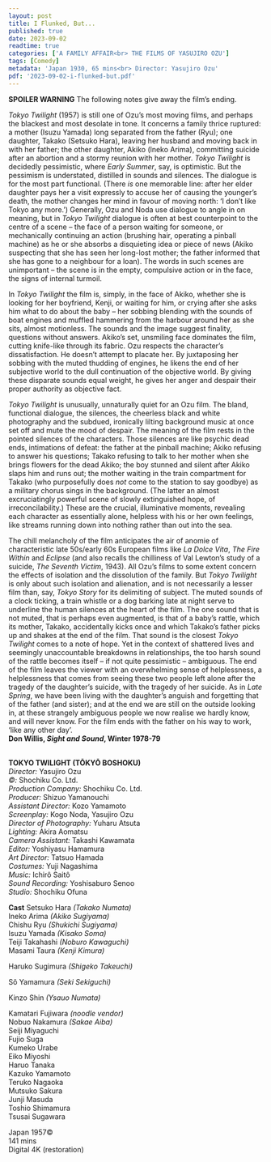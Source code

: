 ```yaml
---
layout: post
title: I Flunked, But...
published: true
date: 2023-09-02
readtime: true
categories: ['A FAMILY AFFAIR<br> THE FILMS OF YASUJIRO OZU']
tags: [Comedy]
metadata: 'Japan 1930, 65 mins<br> Director: Yasujiro Ozu'
pdf: '2023-09-02-i-flunked-but.pdf'
---
```


**SPOILER WARNING** The following notes give away the film’s ending.

_Tokyo Twilight_ (1957) is still one of Ozu’s most moving films, and perhaps the blackest and most desolate in tone. It concerns a family thrice ruptured: a mother (Isuzu Yamada) long separated from the father (Ryu); one daughter, Takako (Setsuko Hara), leaving her husband and moving back in with her father; the other daughter, Akiko (lneko Arima), committing suicide after an abortion and a stormy reunion with her mother. _Tokyo Twilight_ is decidedly pessimistic, where _Early Summer_, say, is optimistic. But the pessimism is understated, distilled in sounds and silences. The dialogue is for the most part functional. (There _is_ one memorable line: after her elder daughter pays her a visit expressly to accuse her of causing the younger’s death, the mother changes her mind in favour of moving north: ‘I don’t like Tokyo any more.’) Generally, Ozu and Noda use dialogue to angle in on meaning, but in _Tokyo Twilight_ dialogue is often at best counterpoint to the centre of a scene – the face of a person waiting for someone, or mechanically continuing an action (brushing hair, operating a pinball machine) as he or she absorbs a disquieting idea or piece of news (Akiko suspecting that she has seen her long-lost mother; the father informed that she has gone to a neighbour for a loan). The words in such scenes are unimportant – the scene is in the empty, compulsive action or in the face, the signs of internal turmoil.

In _Tokyo Twilight_ the film is, simply, in the face of Akiko, whether she is looking for her boyfriend, Kenji, or waiting for him, or crying after she asks him what to do about the baby ­– her sobbing blending with the sounds of boat engines and muffled hammering from the harbour around her as she sits, almost motionless. The sounds and the image suggest finality, questions without answers. Akiko’s set, unsmiling face dominates the film, cutting knife-like through its fabric. Ozu respects the character’s dissatisfaction. He doesn’t attempt to placate her. By juxtaposing her sobbing with the muted thudding of engines, he likens the end of her subjective world to the dull continuation of the objective world. By giving these disparate sounds equal weight, he gives her anger and despair their proper authority as objective fact.

_Tokyo Twilight_ is unusually, unnaturally quiet for an Ozu film. The bland, functional dialogue, the silences, the cheerless black and white photography and the subdued, ironically lilting background music at once set off and mute the mood of despair. The meaning of the film rests in the pointed silences of the characters. Those silences are like psychic dead ends, intimations of defeat: the father at the pinball machine; Akiko refusing to answer his questions; Takako refusing to talk to her mother when she brings flowers for the dead Akiko; the boy stunned and silent after Akiko slaps him and runs out; the mother waiting in the train compartment for Takako (who purposefully does _not_ come to the station to say goodbye) as a military chorus sings in the background. (The latter an almost excruciatingly powerful scene of slowly extinguished hope, of irreconcilability.) These are the crucial, illuminative moments, revealing each character as essentially alone, helpless with his or her own feelings, like streams running down into nothing rather than out into the sea.

The chill melancholy of the film anticipates the air of anomie of characteristic late 50s/early 60s European films like _La Dolce Vita_, _The Fire Within_ and _Eclipse_ (and also recalls the chilliness of Val Lewton’s study of a suicide, _The Seventh Victim_, 1943). All Ozu’s films to some extent concern the effects of isolation and the dissolution of the family. But _Tokyo Twilight_ is only about such isolation and alienation, and is not necessarily a lesser film than, say, _Tokyo Story_ for its delimiting of subject. The muted sounds of a clock ticking, a train whistle or a dog barking late at night serve to underline the human silences at the heart of the film. The one sound that is not muted, that is perhaps even augmented, is that of a baby’s rattle, which its mother, Takako, accidentally kicks once and which Takako’s father picks up and shakes at the end of the film. That sound is the closest _Tokyo Twilight_ comes to a note of hope. Yet in the context of shattered lives and seemingly unaccountable breakdowns in relationships, the too harsh sound of the rattle becomes itself – if not quite pessimistic – ambiguous. The end of the film leaves the viewer with an overwhelming sense of helplessness, a helplessness that comes from seeing these two people left alone after the tragedy of the daughter’s suicide, with the tragedy of her suicide. As in _Late Spring_, we have been living with the daughter’s anguish and forgetting that of the father (and sister); and at the end we are still on the outside looking in, at these strangely ambiguous people we now realise we hardly know, and will never know. For the film ends with the father on his way to work, ‘like any other day’.  
**Don Willis, _Sight and Sound_,  Winter 1978-79**  
<br>

**TOKYO TWILIGHT (TŌKYŌ BOSHOKU)**  
_Director:_ Yasujiro Ozu  
_©:_ Shochiku Co. Ltd.  
_Production Company:_ Shochiku Co. Ltd.  
_Producer:_ Shizuo Yamanouchi  
_Assistant Director:_ Kozo Yamamoto  
_Screenplay:_ Kogo Noda, Yasujiro Ozu  
_Director of Photography:_ Yuharu Atsuta  
_Lighting:_ Akira Aomatsu  
_Camera Assistant:_ Takashi Kawamata  
_Editor:_ Yoshiyasu Hamamura  
_Art Director:_ Tatsuo Hamada  
_Costumes:_ Yuji Nagashima  
_Music:_ Ichirô Saitô  
_Sound Recording:_ Yoshisaburo Senoo  
_Studio:_ Shochiku Ofuna  

**Cast**
Setsuko Hara _(Takako Numata)_  
Ineko Arima _(Akiko Sugiyama)_  
Chishu Ryu _(Shukichi Sugiyama)_  
Isuzu Yamada _(Kisako Soma)_  
Teiji Takahashi _(Noburo Kawaguchi)_  
Masami Taura _(Kenji Kimura)_

Haruko Sugimura _(Shigeko Takeuchi)_

Sô Yamamura _(Seki Sekiguchi)_

Kinzo Shin _(Ysauo Numata)_

Kamatari Fujiwara _(noodle vendor)_  
Nobuo Nakamura _(Sakae Aiba)_  
Seiji Miyaguchi  
Fujio Suga  
Kumeko Urabe  
Eiko Miyoshi  
Haruo Tanaka  
Kazuko Yamamoto  
Teruko Nagaoka  
Mutsuko Sakura  
Junji Masuda  
Toshio Shimamura  
Tsusai Sugawara  

Japan 1957©  
141 mins  
Digital 4K (restoration)  
<!--stackedit_data:
eyJoaXN0b3J5IjpbLTE0ODAyNzgzMzNdfQ==
-->